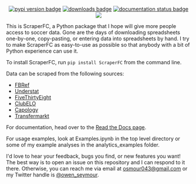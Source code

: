 <p align="center">
  <a href="https://pypi.org/project/ScraperFC/"><img src="https://img.shields.io/pypi/v/scraperfc.svg", alt="pypi version badge"></a>
  <a href="https://pypi.org/project/ScraperFC/"><img src="https://static.pepy.tech/badge/scraperfc" alt="downloads badge"/></a>
  <a href="https://scraperfc.readthedocs.io/en/latest/"><img src="https://readthedocs.org/projects/nrc4d/badge/?version=latest" alt="documentation status badge"/></a>
  <a href="https://github.com/oseymour/ScraperFC"><img src="http://hits.dwyl.com/oseymour/scraperfc.svg?style=flat"></a>
</p>

This is ScraperFC, a Python package that I hope will give more people access to soccer data. Gone are the days of downloading spreadsheets one-by-one, copy-pasting, or entering data into spreadsheets by hand. I try to make ScraperFC as easy-to-use as possible so that anybody with a bit of Python experience can use it.

To install ScraperFC, run ```pip install ScraperFC``` from the command line.

Data can be scraped from the following sources:
* [FBRef](https://fbref.com/en/)
* [Understat](https://understat.com/)
* [FiveThirtyEight](https://projects.fivethirtyeight.com/soccer-predictions/)
* [ClubELO](http://clubelo.com/)
* [Capology](https://www.capology.com/)
* [Transfermarkt](https://www.transfermarkt.us/)

For documentation, head over to the [Read the Docs page](https://scraperfc.readthedocs.io).

For usage examples, look at Examples.ipynb in the top level directory or some of my example analyses in the analytics_examples folder.

I'd love to hear your feedback, bugs you find, or new features you want! The best way is to open an issue on this repository and I can respond to it there. Otherwise, you can reach me via email at osmour043@gmail.com or my Twitter handle is [@owen_seymour](https://twitter.com/owen_seymour).

